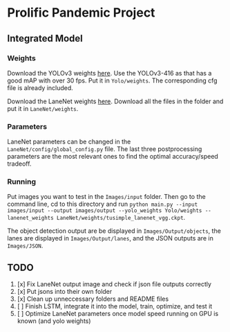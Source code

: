 # Prolific Pandemic Project
## Integrated Model
### Weights
Download the YOLOv3 weights [here](https://pjreddie.com/darknet/yolo/). Use the YOLOv3-416 as that has a good mAP with over 30 fps. Put it in `Yolo/weights`. The corresponding cfg file is already included.

Download the LaneNet weights [here](https://www.dropbox.com/sh/tnsf0lw6psszvy4/AAA81r53jpUI3wLsRW6TiPCya?dl=0). Download all the files in the folder and put it in `LaneNet/weights`.

### Parameters
LaneNet parameters can be changed in the `LaneNet/config/global_config.py` file. The last three postprocessing parameters are the most relevant ones to find the optimal accuracy/speed tradeoff.

### Running
Put images you want to test in the `Images/input` folder. Then go to the command line, cd to this directory and run `python main.py --input images/input --output images/output --yolo_weights Yolo/weights --lanenet_weights LaneNet/weights/tusimple_lanenet_vgg.ckpt`.

The object detection output are be displayed in `Images/Output/objects`, the lanes are displayed in `Images/Output/lanes`, and the JSON outputs are in `Images/JSON`.

## TODO
1. [x] Fix LaneNet output image and check if json file outputs correctly
2. [x] Put jsons into their own folder
3. [x] Clean up unneccessary folders and README files
4. [ ] Finish LSTM, integrate it into the model, train, optimize, and test it
5. [ ] Optimize LaneNet parameters once model speed running on GPU is known (and yolo weights)
